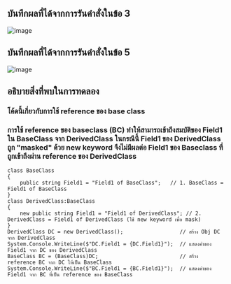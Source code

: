 ## บันทึกผลที่ได้จากการรันคำสั่งในข้อ 3
![image](https://github.com/Sorawit255/03376836-OOP-2566-Lab-08/assets/144196505/d3ac534f-c1bd-4559-8acf-65b0b368a875)

## บันทึกผลที่ได้จากการรันคำสั่งในข้อ 5
![image](https://github.com/Sorawit255/03376836-OOP-2566-Lab-08/assets/144196505/dcbb9e74-383b-4fab-be36-d38356d55233)

## อธิบายสิ่งที่พบในการทดลอง
### โค้ดนี้เกี่ยวกับการใช้ reference ของ base class
### การใช้ reference ของ baseclass (BC) ทำให้สามารถเข้าถึงสมบัติของ Field1 ใน BaseClass จาก DerivedClass ในกรณีนี้ Field1 ของ DerivedClass ถูก "masked" ด้วย new keyword จึงไม่มีผลต่อ Field1 ของ Baseclass ที่ถูกเข้าถึงผ่าน reference ของ DerivedClass
```
class BaseClass
{
    public string Field1 = "Field1 of BaseClass";   // 1. BaseClass = Field1 of BaseClass
}
class DerivedClass:BaseClass
{
    new public string Field1 = "Field1 of DerivedClass"; // 2. DerivedClass = Field1 of DerivedClass (ใช้ new keyword เพื่อ mask)
}
DerivedClass DC = new DerivedClass();                  // สร้าง Obj DC จาก DerivedClass
System.Console.WriteLine($"DC.Field1 = {DC.Field1}");  // แสดงค่าของ Field1 จาก DC ของ DerivedClass
BaseClass BC = (BaseClass)DC;                          // สร้าง reference BC จาก DC ให้เป็น BaseClass
System.Console.WriteLine($"BC.Field1 = {BC.Field1}");  // แสดงค่าของ Field1 จาก BC ที่เป็น reference ของ BaseClass
```
